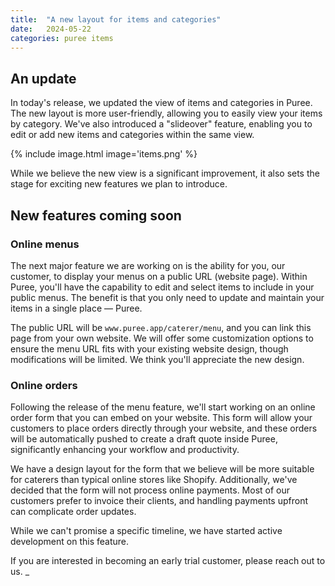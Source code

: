 ```yaml
---
title:  "A new layout for items and categories"
date:   2024-05-22
categories: puree items
---
```


## An update

In today's release, we updated the view of items and categories in Puree. The new layout is more user-friendly, allowing you to easily view your items by category. We've also introduced a "slideover" feature, enabling you to edit or add new items and categories within the same view.

{% include image.html image='items.png' %}

While we believe the new view is a significant improvement, it also sets the stage for exciting new features we plan to introduce.

## New features coming soon

### Online menus

The next major feature we are working on is the ability for you, our customer, to display your menus on a public URL (website page). Within Puree, you'll have the capability to edit and select items to include in your public menus. The benefit is that you only need to update and maintain your items in a single place — Puree.

The public URL will be `www.puree.app/caterer/menu`, and you can link this page from your own website. We will offer some customization options to ensure the menu URL fits with your existing website design, though modifications will be limited. We think you'll appreciate the new design.

### Online orders

Following the release of the menu feature, we'll start working on an online order form that you can embed on your website. This form will allow your customers to place orders directly through your website, and these orders will be automatically pushed to create a draft quote inside Puree, significantly enhancing your workflow and productivity.

We have a design layout for the form that we believe will be more suitable for caterers than typical online stores like Shopify. Additionally, we've decided that the form will not process online payments. Most of our customers prefer to invoice their clients, and handling payments upfront can complicate order updates.

While we can't promise a specific timeline, we have started active development on this feature.

If you are interested in becoming an early trial customer, please reach out to us.
_
